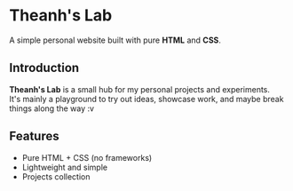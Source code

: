 # Theanh's Lab

A simple personal website built with pure **HTML** and **CSS**.

## Introduction

**Theanh's Lab** is a small hub for my personal projects and experiments.  
It's mainly a playground to try out ideas, showcase work, and maybe break things along the way :v  

## Features
- Pure HTML + CSS (no frameworks)
- Lightweight and simple
- Projects collection
